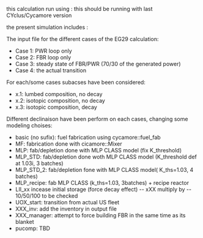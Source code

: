this calculation run using : 
this should be running with last CYclus/Cycamore version

the present simulation includes :

The input file for the different cases of the EG29 calculation:
  - Case 1: PWR loop only
  - Case 2: FBR loop only
  - Case 3: steady state of FBR/PWR (70/30 of the generated power)
  - Case 4: the actual transition

For each/some cases subacses have been considered:
  - x.1: lumbed composition, no decay
  - x.2: isotopic composition, no decay
  - x.3: isotopic composition, decay


Different declinaison have been perform on each cases, changing some modeling
choises:
  - basic (no sufix): fuel fabrication using cycamore::fuel_fab
  - MF: fabrication done with cicamore::Mixer
  - MLP: fab/depletion  done with MLP CLASS model (fix K_threshold)
  - MLP_STD: fab/depletion done woth MLP CLASS model (K_threshold def at 1.03i,
    3 batches)
  - MLP_STD_2: fab/depletion fone with MLP CLASS model( K_ths=1.03, 4 batches)
  - MLP_recipe: fab MLP CLASS (k_ths=1.03, 3batches) + recipe reactor
  - LII_xx incease initial storage (force decay effect) -- xXX multiply by -- 
    10/50/100 to be checked
  - UOX_start: transition from actual US fleet
  - XXX_inv: add the inventory in output file
  - XXX_manager: attempt to force building FBR in the same time as its blanket
  - pucomp: TBD

